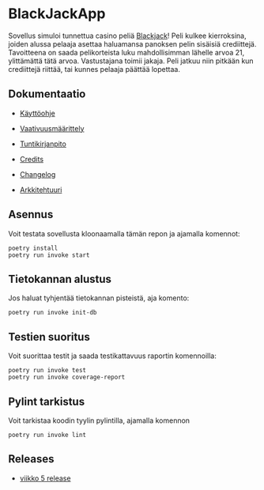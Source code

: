 # BlackJackApp

Sovellus simuloi tunnettua casino peliä [Blackjack](https://fi.wikipedia.org/wiki/Blackjack)!
Peli kulkee kierroksina, joiden alussa pelaaja asettaa haluamansa panoksen pelin sisäisiä crediittejä.
Tavoitteena on saada pelikorteista luku mahdollisimman lähelle arvoa 21, ylittämättä tätä arvoa.
Vastustajana toimii jakaja. Peli jatkuu niin pitkään kun crediittejä riittää, tai kunnes pelaaja päättää lopettaa.

## Dokumentaatio

- [Käyttöohje](./dokumentaatio/kayttoohje.md)

- [Vaativuusmäärittely](./dokumentaatio/vaatimusmaarittely.md)

- [Tuntikirjanpito](./dokumentaatio/tuntikirjanpito.md)

- [Credits](./dokumentaatio/credits.md)

- [Changelog](./dokumentaatio/changelog.md)

- [Arkkitehtuuri](./dokumentaatio/arkkitehtuuri.md)

## Asennus

Voit testata sovellusta kloonaamalla tämän repon ja ajamalla komennot:
```
poetry install
poetry run invoke start
```

## Tietokannan alustus

Jos haluat tyhjentää tietokannan pisteistä, aja komento:
```
poetry run invoke init-db
```
## Testien suoritus
Voit suorittaa testit ja saada testikattavuus raportin komennoilla:
```
poetry run invoke test
poetry run invoke coverage-report
```
## Pylint tarkistus
Voit tarkistaa koodin tyylin pylintilla, ajamalla komennon
```
poetry run invoke lint
```
## Releases
- [viikko 5 release](https://github.com/SJET-Code/ot-harjoitustyo/releases/tag/viikko5)

